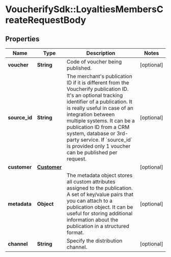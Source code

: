 # VoucherifySdk::LoyaltiesMembersCreateRequestBody

## Properties

| Name | Type | Description | Notes |
| ---- | ---- | ----------- | ----- |
| **voucher** | **String** | Code of voucher being published. | [optional] |
| **source_id** | **String** | The merchant&#39;s publication ID if it is different from the Voucherify publication ID. It&#39;s an optional tracking identifier of a publication. It is really useful in case of an integration between multiple systems. It can be a publication ID from a CRM system, database or 3rd-party service. If &#x60;source_id&#x60; is provided only 1 voucher can be published per request. | [optional] |
| **customer** | [**Customer**](Customer.md) |  | [optional] |
| **metadata** | **Object** | The metadata object stores all custom attributes assigned to the publication. A set of key/value pairs that you can attach to a publication object. It can be useful for storing additional information about the publication in a structured format. | [optional] |
| **channel** | **String** | Specify the distribution channel. | [optional] |

